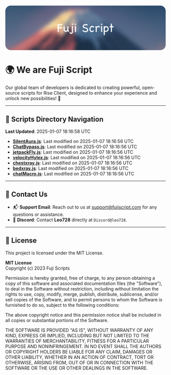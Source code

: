 ![Banner](.github/b.webp)

# 🌍 **We are Fuji Script**

Our global team of developers is dedicated to creating powerful, open-source scripts for Rise Client, designed to enhance your experience and unlock new possibilities! 🌟

---
<!-- SCRIPTS_NAVIGATION_START -->
## 📂 **Scripts Directory Navigation**

**Last Updated**: 2025-01-07 18:16:58 UTC

- **[SilentAura.js](scripts/SilentAura.js)**: Last modified on 2025-01-07 18:16:56 UTC
- **[ChatBypass.js](scripts/ChatBypass.js)**: Last modified on 2025-01-07 18:16:56 UTC
- **[jetpackFly.js](scripts/jetpackFly.js)**: Last modified on 2025-01-07 18:16:56 UTC
- **[velocityHylex.js](scripts/velocityHylex.js)**: Last modified on 2025-01-07 18:16:56 UTC
- **[chestxray.js](scripts/chestxray.js)**: Last modified on 2025-01-07 18:16:56 UTC
- **[bedxray.js](scripts/bedxray.js)**: Last modified on 2025-01-07 18:16:56 UTC
- **[chatMacro.js](scripts/chatMacro.js)**: Last modified on 2025-01-07 18:16:56 UTC

<!-- SCRIPTS_NAVIGATION_END -->

---

## 💬 **Contact Us**  
- 📬 **Support Email**: Reach out to us at [support@fujiscript.com](mailto:support@fujiscript.com) for any questions or assistance.  
- 💬 **Discord**: Contact **Leo728** directly at `Discord@leo728`.

---

## 📜 **License**

This project is licensed under the MIT License.  

**MIT License**  
Copyright (c) 2023 Fuji Scripts  

Permission is hereby granted, free of charge, to any person obtaining a copy of this software and associated documentation files (the "Software"), to deal in the Software without restriction, including without limitation the rights to use, copy, modify, merge, publish, distribute, sublicense, and/or sell copies of the Software, and to permit persons to whom the Software is furnished to do so, subject to the following conditions:  

The above copyright notice and this permission notice shall be included in all copies or substantial portions of the Software.  

THE SOFTWARE IS PROVIDED "AS IS", WITHOUT WARRANTY OF ANY KIND, EXPRESS OR IMPLIED, INCLUDING BUT NOT LIMITED TO THE WARRANTIES OF MERCHANTABILITY, FITNESS FOR A PARTICULAR PURPOSE AND NONINFRINGEMENT. IN NO EVENT SHALL THE AUTHORS OR COPYRIGHT HOLDERS BE LIABLE FOR ANY CLAIM, DAMAGES OR OTHER LIABILITY, WHETHER IN AN ACTION OF CONTRACT, TORT OR OTHERWISE, ARISING FROM, OUT OF OR IN CONNECTION WITH THE SOFTWARE OR THE USE OR OTHER DEALINGS IN THE SOFTWARE.  
